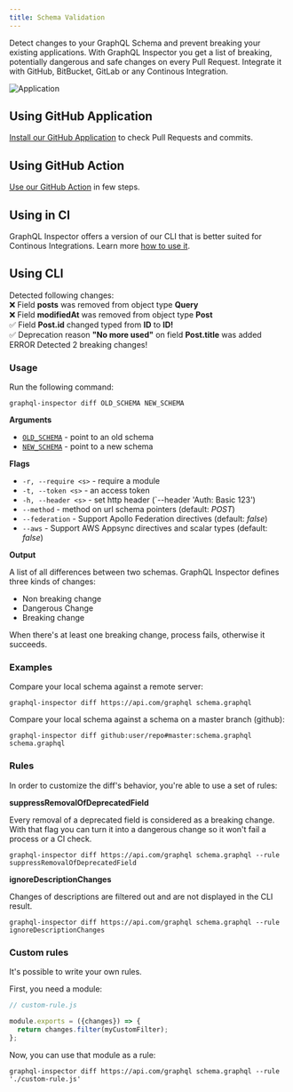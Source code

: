 ```yaml
---
title: Schema Validation
---
```


Detect changes to your GraphQL Schema and prevent breaking your existing applications. With GraphQL Inspector you get a list of breaking, potentially dangerous and safe changes on every Pull Request. Integrate it with GitHub, BitBucket, GitLab or any Continous Integration.

![Application](/img/github/app-action.jpg)

## Using GitHub Application

[Install our GitHub Application](../products/github.md#detection-of-changes) to check Pull Requests and commits.

## Using GitHub Action

[Use our GitHub Action](../products/action.md) in few steps.

## Using in CI

GraphQL Inspector offers a version of our CLI that is better suited for Continous Integrations. Learn more [how to use it](../products/ci.md).

## Using CLI

<div style={{
    padding: 16,
    backgroundColor: '#292d3e',
    color: '#bfc7d5'
}}>
    <div style={{marginBottom: 15}}>Detected following changes:</div>
    <div>❌ Field <b>posts</b> was removed from object type <b>Query</b></div>
    <div>❌ Field <b>modifiedAt</b> was removed from object type <b>Post</b></div>
    <div>✅ Field <b>Post.id</b> changed typed from <b>ID</b> to <b>ID!</b></div>
    <div>✅ Deprecation reason <b>"No more used"</b> on field <b>Post.title</b> was added</div>
    <div style={{marginTop: 15}}><span style={{color: 'red'}}>ERROR</span> Detected 2 breaking changes!</div>
</div>

### Usage

Run the following command:

    graphql-inspector diff OLD_SCHEMA NEW_SCHEMA

**Arguments**

- [`OLD_SCHEMA`](../api/schema.md) - point to an old schema
- [`NEW_SCHEMA`](../api/schema.md) - point to a new schema

**Flags**

- `-r, --require <s>` - require a module
- `-t, --token <s>` - an access token
- `-h, --header <s>` - set http header (`--header 'Auth: Basic 123')
- `--method` - method on url schema pointers (default: _POST_)
- `--federation` - Support Apollo Federation directives (default: _false_)
- `--aws` - Support AWS Appsync directives and scalar types (default: _false_)

**Output**

A list of all differences between two schemas.
GraphQL Inspector defines three kinds of changes:

- Non breaking change
- Dangerous Change
- Breaking change

When there's at least one breaking change, process fails, otherwise it succeeds.

### Examples

Compare your local schema against a remote server:

    graphql-inspector diff https://api.com/graphql schema.graphql

Compare your local schema against a schema on a master branch (github):

    graphql-inspector diff github:user/repo#master:schema.graphql schema.graphql

### Rules

In order to customize the diff's behavior, you're able to use a set of rules:

**suppressRemovalOfDeprecatedField**

Every removal of a deprecated field is considered as a breaking change. With that flag you can turn it into a dangerous change so it won't fail a process or a CI check.

    graphql-inspector diff https://api.com/graphql schema.graphql --rule suppressRemovalOfDeprecatedField

**ignoreDescriptionChanges**

Changes of descriptions are filtered out and are not displayed in the CLI result.

    graphql-inspector diff https://api.com/graphql schema.graphql --rule ignoreDescriptionChanges

### Custom rules

It's possible to write your own rules.

First, you need a module:

```javascript
// custom-rule.js

module.exports = ({changes}) => {
  return changes.filter(myCustomFilter);
};
```

Now, you can use that module as a rule:

    graphql-inspector diff https://api.com/graphql schema.graphql --rule './custom-rule.js'
